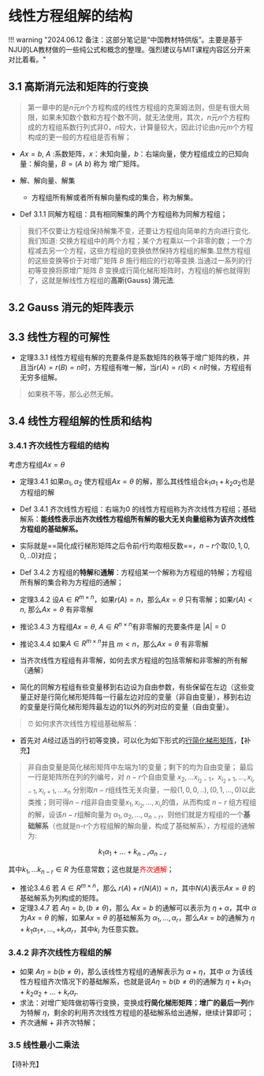 # 线性方程组解的结构

!!! warning "2024.06.12 备注：这部分笔记是“中国教材特供版”。主要是基于NJU的LA教材做的一些纯公式和概念的整理。强烈建议与MIT课程内容区分开来对比着看。"

## 3.1 高斯消元法和矩阵的行变换

> 第一章中的是$n$元$n$个方程构成的线性方程组的克莱姆法则，但是有很大局限，如果未知数个数和方程个数不同，就无法使用，其次，$n$元$n$个方程构成的方程组系数行列式非0，$n$较大，计算量较大，因此讨论由$n$元$m$个方程构成的更一般的方程组是否有解；


- $Ax = b$, $A$ :系数矩阵，$x$：未知向量，$b$：右端向量，使方程组成立的已知向量：解向量，$B= (A \hspace{4pt} b)$ 称为 增广矩阵。
- 解、解向量、解集
    - 方程组所有解或者所有解向量构成的集合，称为解集。

- Def 3.1.1 同解方程组：具有相同解集的两个方程组称为同解方程组；
> 我们不仅要让方程组保持解集不变，还要让方程组向简单的方向进行变化.我们知道: 交换方程组中的两个方程；某个方程乘以一个非零的数；一个方程减去另一个方程，这些方程组的变换依然保持方程组的解集.显然方程组的这些变换等价于对增广矩阵 $B$ 施行相应的行初等变换.当通过一系列的行初等变换将原增广矩阵 $B$ 变换成行简化梯形矩阵时，方程组的解也就得到了，这就是解线性方程组的**高斯(Gauss) 消元法**.


## 3.2 Gauss 消元的矩阵表示

## 3.3 线性方程的可解性

- 定理3.3.1 线性方程组有解的充要条件是系数矩阵的秩等于增广矩阵的秩，并且当$r(A) = r(B) = n$时，方程组有唯一解，当$r(A) = r(B) < n$时候，方程组有无穷多组解。
> 如果秩不等，那么必然无解。

## 3.4 线性方程组解的性质和结构

### 3.4.1 齐次线性方程组的结构

考虑方程组$Ax = \theta$

- 定理3.4.1 如果$\alpha_1, \alpha_2$ 使方程组$Ax = \theta$ 的解，那么其线性组合$k_1 \alpha_1 + k_2 \alpha_2$也是方程组的解
- Def 3.4.1 齐次线性方程组：右端为0 的线性方程组称为齐次线性方程组；基础解系：**能线性表示出齐次线性方程组所有解的极大无关向量组称为该齐次线性方程组的基础解系。**

- 实际就是==简化成行梯形矩阵之后令前$r$行均取相反数==，$n-r$个取$(0,1,0,0,..0)$对应；
- Def 3.4.2 方程组的**特解**和**通解**：方程组某一个解称为方程组的特解；方程组所有解的集合称为方程组的通解；
- 定理3.4.2 设$A \in R^{m \times n}$，如果$r(A) = n$，那么$Ax = \theta$ 只有零解；如果$r(A) < n$, 那么$Ax = \theta$ 有非零解
- 推论3.4.3 方程组$Ax = \theta$, $A \in R^{ n \times n}$有非零解的充要条件是 $|A| = 0$
- 推论3.4.4 如果$A \in R^{m \times n}$并且 $m < n$，那么$Ax = \theta$ 有非零解
  
- 当齐次线性方程组有非零解，如何去求方程组的包括零解和非零解的所有解（通解）
  
- 简化的同解方程组有些变量移到右边设为自由参数，有些保留在左边（这些变量正好是行简化梯形矩阵每一行最左边对应的变量（非自由变量），移到右边的变量是行简化梯形矩阵最左边的1以外的列对应的变量（自由变量）。

> ⏰ 如何求齐次线性方程组基础解系：
- 首先对 $A$经过适当的行初等变换，可以化为如下形式的<u>行简化梯形矩阵</u>，【补充】

> 非自由变量是简化梯形矩阵中左端为1的变量；剩下的均为自由变量；
最后一行是矩阵所在列的列编号，对 $n - r$个自由变量 $x_2, ...x_{i_2 - 1}， x_{i_2 + 1},...,x_{i_r - 1},x_{i_r + 1},...x_n$ 分别取$n - r$组线性无关向量，一般$(1,0,0,..), (0,1,...,0)$以此类推；则可得$n - r$组非自由变量$x_1, x_{i_2}, ... ,x_{i_r}$的值，从而构成 $n - r$ 组方程组的解，设该$n - r$组解向量为 $\alpha_1, \alpha_2,...,\alpha_{n-r}$，则他们就是方程组的一个**基础解系**（也就是n-r个方程组解的解向量，构成了基础解系），方程组的通解为:

$$k_1 \alpha_1 +  ... + k_{n-r} \alpha_{n-r}$$

其中$k_1, ...k_{n -r} \in R$ 为任意常数；这也就是<font color = red>齐次通解</font>；


- 推论3.4.6 若 $A \in R^{m \times n}$，那么 $r(A) + r(N(A)) = n$，其中$N(A)$表示$Ax = \theta$ 的基础解系为列构成的矩阵。
- 定理3.4.7 若 $A\eta  = b, (b \neq \theta)$，那么 $Ax = b$ 的通解可以表示为 $\eta + \alpha$，其中 $\alpha$ 为$Ax = \theta$ 的解，如果$Ax = \theta$ 的基础解系为 $\alpha_1, ...,\alpha_r$，那么$Ax = b$的通解为 $\eta + k_1 \alpha_1 + ,..., + k_r \alpha_r$，其中$k_i$ 为任意实数。


### 3.4.2 非齐次线性方程组的解

- 如果 $A\eta = b ( b \neq \theta)$，那么该线性方程组的通解表示为 $\alpha + \eta$，其中 $\alpha$ 为该线性方程组齐次情况下的基础解系，也就是说$A\eta = b ( b \neq \theta)$的通解为 $\eta + k_1 \alpha_1 + k_2 \alpha_2 + ... + k_{r} \alpha_r$.
- 求法：对增广矩阵做初等行变换，变换成**行简化梯形矩阵**；**增广的最后一列**作为特解 $\eta$，剩余的利用齐次线性方程组的基础解系给出通解，继续计算即可；
- 齐次通解 + 非齐次特解；

### 3.5 线性最小二乘法

【待补充】